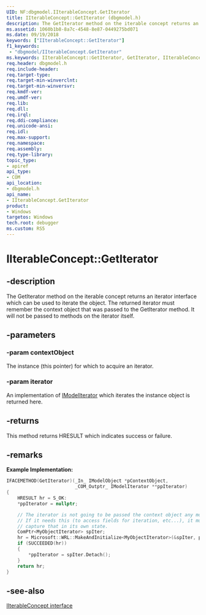 ```yaml
---
UID: NF:dbgmodel.IIterableConcept.GetIterator
title: IIterableConcept::GetIterator (dbgmodel.h)
description: The GetIterator method on the iterable concept returns an iterator interface which can be used to iterate the object.
ms.assetid: 1060b1b8-8a7c-4548-8e87-0449275bd071
ms.date: 09/19/2018
keywords: ["IIterableConcept::GetIterator"]
f1_keywords:
 - "dbgmodel/IIterableConcept.GetIterator"
ms.keywords: IIterableConcept::GetIterator, GetIterator, IIterableConcept.GetIterator, IIterableConcept::GetIterator, IIterableConcept.GetIterator
req.header: dbgmodel.h
req.include-header:
req.target-type:
req.target-min-winverclnt:
req.target-min-winversvr:
req.kmdf-ver:
req.umdf-ver:
req.lib:
req.dll:
req.irql: 
req.ddi-compliance:
req.unicode-ansi:
req.idl:
req.max-support:
req.namespace:
req.assembly:
req.type-library: 
topic_type: 
- apiref
api_type: 
- COM
api_location: 
- dbgmodel.h
api_name: 
- IIterableConcept.GetIterator
product:
- Windows
targetos: Windows
tech.root: debugger
ms.custom: RS5
---
```


# IIterableConcept::GetIterator


## -description

The GetIterator method on the iterable concept returns an iterator interface which can be used to iterate the object. The returned iterator must remember the context object that was passed to the GetIterator method. It will not be passed to methods on the iterator itself. 

## -parameters

### -param contextObject
The instance (this pointer) for which to acquire an iterator.

### -param iterator
An implementation of [IModelIterator](nn-dbgmodel-imodeliterator.md) which iterates the instance object is returned here.


## -returns
This method returns HRESULT which indicates success or failure.

## -remarks

**Example Implementation:** 

```cpp
IFACEMETHOD(GetIterator)(_In_ IModelObject *pContextObject, 
                         _COM_Outptr_ IModelIterator **ppIterator)
{
    HRESULT hr = S_OK:
    *ppIterator = nullptr;

    // The iterator is not going to be passed the context object any more.  
    // If it needs this (to access fields for iteration, etc...), it must
    // capture that in its own state.
    ComPtr<MyObjectIterator> spIter;
    hr = Microsoft::WRL::MakeAndInitialize<MyObjectIterator>(&spIter, pContextObject);
    if (SUCCEEDED(hr))
    {
        *ppIterator = spIter.Detach();
    }
    return hr;
}
```


## -see-also

[IIterableConcept interface](nn-dbgmodel-iiterableconcept.md)
